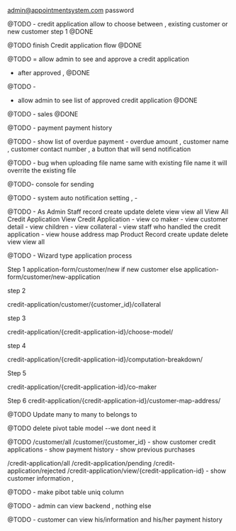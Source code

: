 
admin@appointmentsystem.com
password

@TODO -
credit application allow to choose between , 
existing customer 
or
new customer
step 1
@DONE
 

@TODO 
finish
Credit application flow
@DONE

@TODO 
= allow admin to see and approve a credit application
- after approved , 
@DONE

@TODO - 
- allow admin to see list of approved credit application
@DONE

@TODO - sales
@DONE

@TODO - 
payment
payment history

@TODO - 
show list of overdue payment
    - overdue amount , customer name , customer contact number , a button that will send notification 
     

@TODO - bug
when uploading file name same with existing file name 
it will overrite the existing file 

@TODO- 
console for sending 

@TODO - 
system auto notification setting , 
    - 

@TODO -
As Admin
    Staff record
        create
        update
        delete
        view
        view all
    View All Credit Application
    View Credit Application
        - view co maker
        - view customer detail
            - view children
        - view collateral
        - view staff who handled the credit application
        - view house address map
    Product Record
        create
        update
        delete
        view
        view all
        

@TODO - Wizard type application process

Step 1
application-form/customer/new
if new customer
else 
application-form/customer/new-application 

step 2 

credit-application/customer/{customer_id}/collateral

step 3

credit-application/{credit-application-id}/choose-model/

step 4

credit-application/{credit-application-id}/computation-breakdown/

Step 5

credit-application/{credit-application-id}/co-maker

Step 6 
credit-application/{credit-application-id}/customer-map-address/

@TODO
Update many to many 
to belongs to

@TODO 
delete pivot table model
--we dont need it

@TODO
/customer/all
/customer/{customer_id}
    - show customer credit applications
    - show payment history
    - show previous purchases

/credit-application/all
/credit-application/pending
/credit-application/rejected
/credit-application/view/{credit-application-id}
    - show customer information , 

@TODO - make pibot table uniq column


@TODO - admin can view backend  , nothing else 

@TODO - customer can view his/information and his/her payment history
